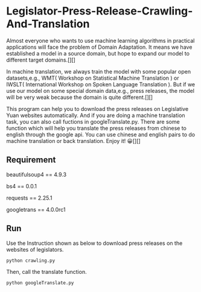 # Legislator-Press-Release-Crawling-And-Translation

  Almost everyone who wants to use machine learning algorithms in practical applications will face the problem of Domain Adaptation. It means we have established a model in a  source domain, but hope to expand our model to different target domains.[][]

  In machine translation, we always train the model with some popular open datasets,e.g., WMT( Workshop on Statistical Machine Translation ) or IWSLT( International Workshop on Spoken Language Translation ). But if we use our model on some special domain data,e.g., press releases, the model will be very weak because the domain is quite different.[][]

  This program can help you to download the press releases on Legislative Yuan websites automatically. And if you are doing a machine translation task, you can also call fuctions in googleTranslate.py. There are some function which will help you translate the press releases from chinese to english through the google api. You can use chinese and english  pairs to do machine translation or back translation. Enjoy it! :grinning:[][]


## Requirement

beautifulsoup4 == 4.9.3

bs4 == 0.0.1

requests == 2.25.1

googletrans == 4.0.0rc1

## Run

Use the Instruction shown as below to download press releases on the websites of legislators.

```sh
python crawling.py
```

Then, call the translate function. 

```sh
python googleTranslate.py
```
